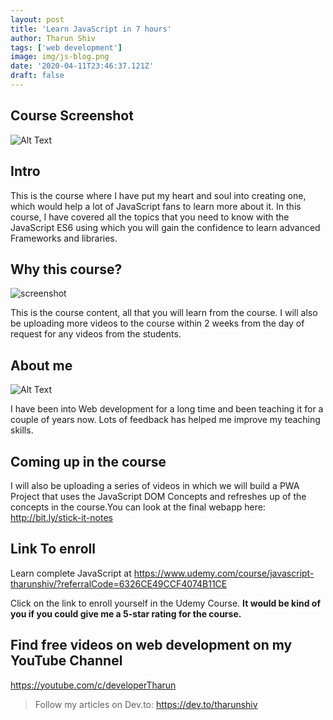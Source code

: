 ```yaml
---
layout: post
title: 'Learn JavaScript in 7 hours'
author: Tharun Shiv
tags: ['web development']
image: img/js-blog.png
date: '2020-04-11T23:46:37.121Z'
draft: false
---
```


## Course Screenshot

![Alt Text](https://dev-to-uploads.s3.amazonaws.com/i/u668tfz8mqopui5gxxpy.png)

## Intro

This is the course where I have put my heart and soul into creating one, which would help a lot of JavaScript fans to learn more about it. In this course, I have covered all the topics that you need to know with the JavaScript ES6 using which you will gain the confidence to learn advanced Frameworks and libraries.

## Why this course?

![screenshot](https://dev-to-uploads.s3.amazonaws.com/i/nsgbtvypmywub4p8eexs.png)

This is the course content, all that you will learn from the course. I will also be uploading more videos to the course within 2 weeks from the day of request for any videos from the students.

## About me

![Alt Text](https://dev-to-uploads.s3.amazonaws.com/i/xjqi6xjdw6h72mz9gce1.png)

I have been into Web development for a long time and been teaching it for a couple of years now. Lots of feedback has helped me improve my teaching skills.

## Coming up in the course

I will also be uploading a series of videos in which we will build a PWA Project that uses the JavaScript DOM Concepts and refreshes up of the concepts in the course.You can look at the final webapp here: http://bit.ly/stick-it-notes

## Link To enroll

Learn complete JavaScript at https://www.udemy.com/course/javascript-tharunshiv/?referralCode=6326CE49CCF4074B11CE

Click on the link to enroll yourself in the Udemy Course. **It would be kind of you if you could give me a 5-star rating for the course.**

## Find free videos on web development on my YouTube Channel

https://youtube.com/c/developerTharun

> Follow my articles on Dev.to: https://dev.to/tharunshiv
